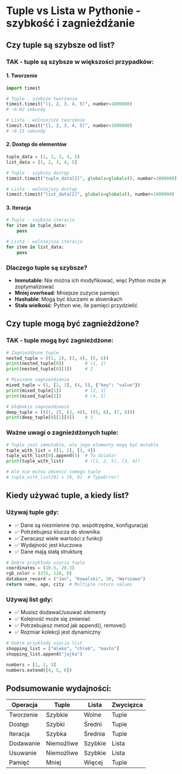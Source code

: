 # Tuple vs Lista w Pythonie - szybkość i zagnieżdżanie

## Czy tuple są szybsze od list?

### TAK - tuple są szybsze w większości przypadków:

#### 1. **Tworzenie**
```python
import timeit

# Tuple - szybsze tworzenie
timeit.timeit("(1, 2, 3, 4, 5)", number=1000000)
# ~0.02 sekundy

# Lista - wolniejsze tworzenie
timeit.timeit("[1, 2, 3, 4, 5]", number=1000000)
# ~0.15 sekundy
```

#### 2. **Dostęp do elementów**
```python
tuple_data = (1, 2, 3, 4, 5)
list_data = [1, 2, 3, 4, 5]

# Tuple - szybszy dostęp
timeit.timeit("tuple_data[2]", globals=globals(), number=1000000)

# Lista - wolniejszy dostęp
timeit.timeit("list_data[2]", globals=globals(), number=1000000)
```

#### 3. **Iteracja**
```python
# Tuple - szybsza iteracja
for item in tuple_data:
    pass

# Lista - wolniejsza iteracja
for item in list_data:
    pass
```

### Dlaczego tuple są szybsze?
- **Immutable**: Nie można ich modyfikować, więc Python może je zoptymalizować
- **Mniej overhead**: Mniejsze zużycie pamięci
- **Hashable**: Mogą być kluczami w słownikach
- **Stała wielkość**: Python wie, ile pamięci przydzielić

## Czy tuple mogą być zagnieżdżone?

### TAK - tuple mogą być zagnieżdżone:

```python
# Zagnieżdżone tuple
nested_tuple = ((1, 2), (3, 4), (5, 6))
print(nested_tuple[0])        # (1, 2)
print(nested_tuple[0][1])     # 2

# Mieszane zagnieżdzanie
mixed_tuple = (1, [2, 3], (4, 5), {"key": "value"})
print(mixed_tuple[1])         # [2, 3]
print(mixed_tuple[2])         # (4, 5)

# Głębokie zagnieżdzanie
deep_tuple = (((1, 2), (3, 4)), ((5, 6), (7, 8)))
print(deep_tuple[0][1][0])    # 3
```

### Ważne uwagi o zagnieżdżonych tuple:
```python
# Tuple jest immutable, ale jego elementy mogą być mutable
tuple_with_list = ([1, 2], [3, 4])
tuple_with_list[0].append(5)  # To działa!
print(tuple_with_list)        # ([1, 2, 5], [3, 4])

# Ale nie można zmienić samego tuple
# tuple_with_list[0] = [9, 9]  # TypeError!
```

## Kiedy używać tuple, a kiedy list?

### Używaj **tuple** gdy:
- ✅ Dane są niezmienne (np. współrzędne, konfiguracja)
- ✅ Potrzebujesz klucza do słownika
- ✅ Zwracasz wiele wartości z funkcji
- ✅ Wydajność jest kluczowa
- ✅ Dane mają stałą strukturę

```python
# Dobre przykłady użycia tuple
coordinates = (10.5, 20.3)
rgb_color = (255, 128, 0)
database_record = ("Jan", "Kowalski", 30, "Warszawa")
return name, age, city  # Multiple return values
```

### Używaj **list** gdy:
- ✅ Musisz dodawać/usuwać elementy
- ✅ Kolejność może się zmieniać
- ✅ Potrzebujesz metod jak append(), remove()
- ✅ Rozmiar kolekcji jest dynamiczny

```python
# Dobre przykłady użycia list
shopping_list = ["mleko", "chleb", "masło"]
shopping_list.append("jajka")

numbers = [1, 2, 3]
numbers.extend([4, 5, 6])
```

## Podsumowanie wydajności:
| Operacja | Tuple | Lista | Zwycięzca |
|----------|-------|-------|-----------|
| Tworzenie | Szybkie | Wolne | Tuple |
| Dostęp | Szybki | Średni | Tuple |
| Iteracja | Szybka | Średnia | Tuple |
| Dodawanie | Niemożliwe | Szybkie | Lista |
| Usuwanie | Niemożliwe | Szybkie | Lista |
| Pamięć | Mniej | Więcej | Tuple |